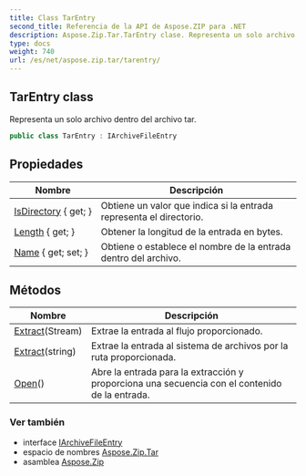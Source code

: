 ```yaml
---
title: Class TarEntry
second_title: Referencia de la API de Aspose.ZIP para .NET
description: Aspose.Zip.Tar.TarEntry clase. Representa un solo archivo dentro del archivo tar.
type: docs
weight: 740
url: /es/net/aspose.zip.tar/tarentry/
---
```

## TarEntry class

Representa un solo archivo dentro del archivo tar.

```csharp
public class TarEntry : IArchiveFileEntry
```

## Propiedades

| Nombre | Descripción |
| --- | --- |
| [IsDirectory](../../aspose.zip.tar/tarentry/isdirectory/) { get; } | Obtiene un valor que indica si la entrada representa el directorio. |
| [Length](../../aspose.zip.tar/tarentry/length/) { get; } | Obtener la longitud de la entrada en bytes. |
| [Name](../../aspose.zip.tar/tarentry/name/) { get; set; } | Obtiene o establece el nombre de la entrada dentro del archivo. |

## Métodos

| Nombre | Descripción |
| --- | --- |
| [Extract](../../aspose.zip.tar/tarentry/extract/#extract_1)(Stream) | Extrae la entrada al flujo proporcionado. |
| [Extract](../../aspose.zip.tar/tarentry/extract/#extract)(string) | Extrae la entrada al sistema de archivos por la ruta proporcionada. |
| [Open](../../aspose.zip.tar/tarentry/open/)() | Abre la entrada para la extracción y proporciona una secuencia con el contenido de la entrada. |

### Ver también

* interface [IArchiveFileEntry](../../aspose.zip/iarchivefileentry/)
* espacio de nombres [Aspose.Zip.Tar](../../aspose.zip.tar/)
* asamblea [Aspose.Zip](../../)


